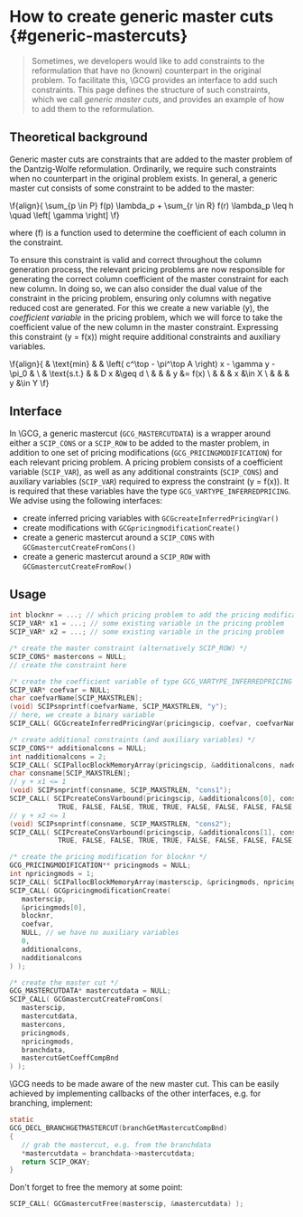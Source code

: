 # How to create generic master cuts {#generic-mastercuts}
> Sometimes, we developers would like to add constraints to the reformulation that have no
> (known) counterpart in the original problem. To facilitate this, \GCG provides an interface to add
> such constraints. This page defines the structure of such constraints, which we call _generic
> master cuts_, and provides an example of how to add them to the reformulation.

## Theoretical background
Generic master cuts are constraints that are added to the master problem of the Dantzig-Wolfe
reformulation. Ordinarily, we require such constraints when no counterpart in the original
problem exists. In general, a generic master cut consists of some constraint to be added to the
master:

\f{align}{
\sum_{p \in P} f(p) \lambda_p + \sum_{r \in R} f(r) \lambda_p \leq h \quad \left[ \gamma \right]
\f}

where \(f\) is a function used to determine the coefficient of each column in the constraint.

To ensure this constraint is valid and correct throughout the column generation process, the
relevant pricing problems are now responsible for generating the correct column coefficient of
the master constraint for each new column. In doing so, we can also consider the dual value of the
constraint in the pricing problem, ensuring only columns with negative reduced cost are generated.
For this we create a new variable \(y\), the _coefficient variable_ in the pricing problem, which
we will force to take the coefficient value of the new column in the master constraint. Expressing
this constraint \(y = f(x)\) might require additional constraints and auxiliary variables.

\f{align}{
& \text{min}
& & \left( c^\top - \pi^\top A \right) x - \gamma y - \pi_0 & \\
& \text{s.t.} & & D x &\geq d \\
& & & y &= f(x) \\
& & & x &\in X \\
& & & y &\in Y
\f}

## Interface
In \GCG, a generic mastercut (`GCG_MASTERCUTDATA`) is a wrapper around either a `SCIP_CONS` or a
`SCIP_ROW` to be added to the master problem, in addition to one set of pricing modifications
(`GCG_PRICINGMODIFICATION`) for each relevant pricing problem. A pricing problem consists of a
coefficient variable (`SCIP_VAR`), as well as any additional constraints (`SCIP_CONS`) and auxiliary
variables (`SCIP_VAR`) required to express the constraint \(y = f(x)\). It is required that these
variables have the type `GCG_VARTYPE_INFERREDPRICING`. We advise using the following interfaces:
 - create inferred pricing variables with `GCGcreateInferredPricingVar()`
 - create modifications with `GCGpricingmodificationCreate()`
 - create a generic mastercut around a `SCIP_CONS` with `GCGmastercutCreateFromCons()`
 - create a generic mastercut around a `SCIP_ROW` with `GCGmastercutCreateFromRow()`


## Usage
```C
int blocknr = ...; // which pricing problem to add the pricing modifications to
SCIP_VAR* x1 = ...; // some existing variable in the pricing problem
SCIP_VAR* x2 = ...; // some existing variable in the pricing problem

/* create the master constraint (alternatively SCIP_ROW) */
SCIP_CONS* mastercons = NULL;
// create the constraint here

/* create the coefficient variable of type GCG_VARTYPE_INFERREDPRICING */
SCIP_VAR* coefvar = NULL;
char coefvarName[SCIP_MAXSTRLEN];
(void) SCIPsnprintf(coefvarName, SCIP_MAXSTRLEN, "y");
// here, we create a binary variable
SCIP_CALL( GCGcreateInferredPricingVar(pricingscip, coefvar, coefvarName, 0.0, 1.0, 0.0, SCIP_VARTYPE_BINARY, blocknr) );

/* create additional constraints (and auxiliary variables) */
SCIP_CONS** additionalcons = NULL;
int nadditionalcons = 2;
SCIP_CALL( SCIPallocBlockMemoryArray(pricingscip, &additionalcons, nadditionalcons) );
char consname[SCIP_MAXSTRLEN];
// y + x1 <= 1
(void) SCIPsnprintf(consname, SCIP_MAXSTRLEN, "cons1");
SCIP_CALL( SCIPcreateConsVarbound(pricingscip, &additionalcons[0], consname, coefvar, x1, 1, -SCIPinfinity(pricingscip), 1,
            TRUE, FALSE, FALSE, TRUE, TRUE, FALSE, FALSE, FALSE, FALSE, FALSE) );
// y + x2 <= 1
(void) SCIPsnprintf(consname, SCIP_MAXSTRLEN, "cons2");
SCIP_CALL( SCIPcreateConsVarbound(pricingscip, &additionalcons[1], consname, coefvar, x2, 1, -SCIPinfinity(pricingscip), 1,
            TRUE, FALSE, FALSE, TRUE, TRUE, FALSE, FALSE, FALSE, FALSE, FALSE) );

/* create the pricing modification for blocknr */
GCG_PRICINGMODIFICATION** pricingmods = NULL;
int npricingmods = 1;
SCIP_CALL( SCIPallocBlockMemoryArray(masterscip, &pricingmods, npricingmods) );
SCIP_CALL( GCGpricingmodificationCreate(
   masterscip,
   &pricingmods[0],
   blocknr,
   coefvar,
   NULL, // we have no auxiliary variables
   0,
   additionalcons,
   nadditionalcons
) );

/* create the master cut */
GCG_MASTERCUTDATA* mastercutdata = NULL;
SCIP_CALL( GCGmastercutCreateFromCons(
   masterscip,
   mastercutdata,
   mastercons,
   pricingmods,
   npricingmods,
   branchdata,
   mastercutGetCoeffCompBnd
) );
```

\GCG needs to be made aware of the new master cut. This can be easily achieved by implementing callbacks of the other interfaces, e.g. for branching, implement:
```C
static
GCG_DECL_BRANCHGETMASTERCUT(branchGetMastercutCompBnd)
{
   // grab the mastercut, e.g. from the branchdata
   *mastercutdata = branchdata->mastercutdata;
   return SCIP_OKAY;
}
```

Don't forget to free the memory at some point:
```C
SCIP_CALL( GCGmastercutFree(masterscip, &mastercutdata) );
```